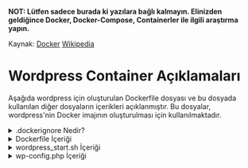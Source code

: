 **NOT: Lütfen sadece burada ki yazılara bağlı kalmayın. Elinizden geldiğince Docker, Docker-Compose, Containerler ile ilgili araştırma yapın.**

Kaynak: [Docker](https://docs.docker.com/) [Wikipedia](https://en.wikipedia.org/wiki/Docker_(software))


# Wordpress Container Açıklamaları

Aşağıda wordpress için oluşturulan Dockerfile dosyası ve bu dosyada kullanılan diğer dosyaların içerikleri açıklanmıştır. Bu dosyalar, wordpress'nin Docker imajının oluşturulması için kullanılmaktadır.

<details>
<summary>.dockerignore Nedir?</summary>

**'.dockerignore'** dosyası, Docker imajlarının oluşturulması sırasında yaratılacak olan imaj dosyaları için hangi dosyaların görmezden gelinmesi gerektiğini belirlemek için kullanılan bir dosyadır. Bu dosya, **'.gitignore'** dosyasına benzer bir şekilde çalışır.

Dockerfile dosyası, Docker imajının içeriği için kaynak kodu, bağımlılıkları, konfigürasyon dosyalarını ve diğer gereksinimleri içerir. Dockerfile dosyasının **'COPY**' veya **'ADD**' komutları, Docker imajının içine belirli dosyaları kopyalar. Bu dosyaların hepsi imajın boyutunu artırır ve bazı dosyalar gereksiz olabilir. **'.dockerignore**' dosyası, Dockerfile tarafından oluşturulacak dosyaların bir listesini belirler ve bu dosyaların Docker imajı oluşturulurken yoksayılmasını sağlar.

Örneğin, **'.git**' dizinini ve geçici dosyaları imajda görmezden gelmek isteyebilirsiniz. Bu dosyaların görmezden gelinmesi, imajın boyutunu azaltabilir ve gereksiz dosyaların imajda yer almasını önleyebilir.

Bir **'.dockerignore**' dosyası oluşturduktan sonra, Dockerfile dosyanızda **'COPY**' veya **'ADD**' komutlarıyla belirtilen dosyaların, bu dosyada belirtilen dosyaların dışında kalan dosyaların imajın oluşturulmasında kullanılmayacağından emin olun.

</details>

<details>
<summary>Dockerfile İçeriği</summary>

```dockerfile
FROM debian:buster # Debian Buster imajı kullanılacak

RUN apt-get update && apt-get -y install php7.3 php-mysqli php-fpm wget sendmail # Sistemde yer alan paketlerin güncellenmesi ve php7.3, php-mysqli, php-fpm, wget ve sendmail paketlerinin yüklenmesi

EXPOSE 9000 # 9000 portu dışarıya açılıyor

COPY ./conf/www.conf /etc/php/7.3/fpm/pool.d # host üzerinde bulunan ./conf/www.conf dosyası, container içindeki /etc/php/7.3/fpm/pool.d dizinine kopyalanıyor

COPY ./tools /var/www/ # host üzerinde bulunan ./tools dizini, container içindeki /var/www/ dizinine kopyalanıyor

RUN chmod +x /var/www/wordpress_start.sh # /var/www/wordpress_start.sh dosyasının çalıştırılabilir yapılması

ENTRYPOINT ["/var/www/wordpress_start.sh"] # /var/www/wordpress_start.sh dosyasının çalıştırılması

CMD ["/usr/sbin/php-fpm7.3", "--nodaemonize"] # php-fpm7.3 servisinin başlatılması. --nodaemonize parametresi, php-fpm7.3 servisinin arka planda çalıştırılmasını sağlar
```

</details>

<details>
<summary>wordpress_start.sh İçeriği</summary>

```bash
#!/bin/bash # bash kabuğu kullanılacak

	sed -i "s/listen = \/run\/php\/php7.3-fpm.sock/listen = 9000/" "/etc/php/7.3/fpm/pool.d/www.conf"; # /etc/php/7.3/fpm/pool.d/www.conf dosyasındaki listen = /run/php/php7.3-fpm.sock satırı listen = 9000 olarak değiştiriliyor. Bunun sebebi PHP-FPM'nin Unix soketleri yerine TCP soketleri kullanarak çalışmasını sağlayacaktır. Bu değişiklik, PHP-FPM'yi nginx veya Apache HTTP Server gibi başka bir web sunucusuyla birlikte kullanırken faydalı olabilir.

	chown -R www-data:www-data /var/www/*; # /var/www dizini ve altındaki tüm dosyaların ve dizinlerin sahibi www-data kullanıcısı ve grubu yapılıyor

	chown -R 755 /var/www/*; # /var/www dizini ve altındaki tüm dosyaların ve dizinlerin okuma, yazma ve çalıştırma izinleri www-data kullanıcısı ve grubu için ayarlanıyor

	mkdir -p /run/php/; # /run/php dizini oluşturuluyor. -p parametresi, /run dizininin var olması durumunda dizinin oluşturulmamasını sağlar.

	touch /run/php/php7.3-fpm.pid; # /run/php/php7.3-fpm.pid dosyası oluşturuluyor

if [ ! -f /var/www/html/wp-config.php ]; then # /var/www/html dizini içerisinde wp-config.php dosyası yoksa

	echo "Wordpress: setting up..." # Ekran çıktısı

	mkdir -p /var/www/html # /var/www/html dizini oluşturuluyor. -p parametresi, /var/www dizininin var olması durumunda dizinin oluşturulmamasını sağlar.

	wget https://raw.githubusercontent.com/wp-cli/builds/gh-pages/phar/wp-cli.phar; # wp-cli.phar dosyası indiriliyor. "wp-cli.phar" WordPress kullanıcıları tarafından kullanılan bir komut satırı aracıdır. WordPress yöneticileri, bir sunucuda veya web sitesinde otomatik işlemler gerçekleştirmek için kullanabilirler. Bu araç, WordPress sitelerindeki dosya ve veritabanı işlemlerini, eklenti ve tema yönetimini, site ayarlarını yönetmeyi, kullanıcı hesaplarını yönetmeyi vb. birçok işlemi kolaylaştırır. WP-CLI, PHP tabanlı bir araçtır ve kullanımı için öncelikle PHP ve bir terminal/komut satırı arayüzü gerektirir. "wp-cli.phar" dosyası, WP-CLI'nin çalıştırılabilir bir dosyasıdır ve kurulum için kullanılır.

	chmod +x wp-cli.phar; # wp-cli.phar dosyasının çalıştırılabilir yapılması

	mv wp-cli.phar /usr/local/bin/wp; # wp-cli.phar dosyasının /usr/local/bin dizinine taşınması

	cd /var/www/html; # /var/www/html dizinine geçiş yapılıyor

	wp core download --allow-root; #  wp core download, WordPress'in belirtilen sürümünü indirmek için kullanılır. --allow-root bayrağı, WP-CLI'nin kök kullanıcı olarak çalıştırılmasına izin verir. Yani, bu komut ile belirtilen sürümdeki WordPress dosyaları indirilir ve sisteme kurulmak üzere hazırlanır. Sürüm belirtilmezse, en son WordPress sürümü indirilir.

	mv /var/www/wp-config.php /var/www/html/ # /var/www dizini içerisinde bulunan wp-config.php dosyası /var/www/html dizinine taşınıyor

	echo "Wordpress: creating users..." # Ekran çıktısı

	wp core install --allow-root --url=${WP_URL} --title=${WP_TITLE} --admin_user=${WP_ADMIN_LOGIN} --admin_password=${WP_ADMIN_PASSWORD} --admin_email=${WP_ADMIN_EMAIL} # Bu komut WordPress kurulumunu gerçekleştirir. Aşağıdaki parametrelerle birlikte kullanılır:

	# --allow-root: Bu parametre, root kullanıcısı olarak WordPress komutlarını çalıştırmaya izin verir.

	# --url: WordPress sitesinin URL'sini belirtir.

	# --title: WordPress sitesinin başlığını belirtir.

	# --admin_user: Yönetici hesabının kullanıcı adını belirtir.

	# --admin_password: Yönetici hesabının parolasını belirtir.

	# --admin_email: Yönetici hesabının e-posta adresini belirtir.

	# Örneğin, --url parametresi http://example.com şeklinde, --admin_user parametresi admin şeklinde ve --admin_password parametresi mypassword şeklinde belirtilebilir. Bu komut, WordPress'i belirtilen URL'de kuracak ve belirtilen yönetici kullanıcı adı ve parolasıyla bir yönetici hesabı oluşturacaktır.

	wp user create --allow-root ${WP_USER_LOGIN} ${WP_USER_EMAIL} --user_pass=${WP_USER_PASSWORD}; # Bu komut, WordPress sitenizde yeni bir kullanıcı hesabı oluşturur. Komut, WP-CLI aracılığıyla çalıştırılır ve aşağıdaki parametreleri alır:

	# --allow-root: WP-CLI'nin root kullanıcısı altında çalışmasına izin verir.

	# ${WP_USER_LOGIN}: Yeni kullanıcının giriş yapacağı kullanıcı adını belirtir.

	# ${WP_USER_EMAIL}: Yeni kullanıcının e-posta adresini belirtir.

	# --user_pass=${WP_USER_PASSWORD}: Yeni kullanıcının şifresini belirtir.

	# Bu komut çalıştırıldığında, belirtilen kullanıcı adı, e-posta adresi ve şifreyle bir kullanıcı hesabı oluşturulur.

	echo "Wordpress: set up!" # Ekran çıktısı
fi

exec "$@" # exec "$@" satırı, bir shell scriptin son satırıdır ve scriptin çalıştırılmasını sağlar. $@ değişkeni, scripte verilen tüm argümanları içerir. exec komutu, mevcut shell işlemini sonlandırarak verilen komutu çalıştırır. Yani exec "$@", shell scriptin sonlandırılmasına ve scripte verilen argümanların kullanılarak bir komutun çalıştırılmasına yol açar. Bu sayede, script sonlandırılmadan önce son komutun çıkışı (exit status) scriptin çıkışı olarak kullanılır. 
```

</details>

<details>
<summary>wp-config.php İçeriği</summary>

**Aşağıda, wp-config.php dosyasının yorum satırlarından arındırılmış hali vardır!** <br><br> WordPress'in temel yapılandırma dosyasıdır ve WordPress kurulumunu yapılandırmak için kullanılır. Bu dosya, WordPress'in veritabanı ayarlarını, tablo ön eki, kimlik doğrulama anahtarları, karakter seti vb. gibi çeşitli ayarlarını içerir.

Ayrıca, geliştirme ortamlarında hata ayıklama modunu etkinleştirmek ve güvenlik anahtarlarını tanımlamak için kullanılır. Bu dosyada yapılan değişiklikler, WordPress sitenizde yapılandırma ve güvenlik açıklarını önlemek için önemlidir.

```php
<?php
define( 'DB_NAME', 'wordpress' ); # WordPress veritabanının adı
define( 'DB_USER', 'test' ); # WordPress veritabanı kullanıcısı
define( 'DB_PASSWORD', '12345' ); # WordPress veritabanı kullanıcısının parolası
define( 'DB_HOST', 'mariadb' ); # WordPress veritabanının barındığı sunucu
define( 'DB_CHARSET', 'utf8' ); # WordPress veritabanının karakter seti
define( 'DB_COLLATE', '' ); # WordPress veritabanının karakter sıralaması

define('AUTH_KEY',         'IC&cVT&-%Gs8W}2xjnvj>`O+e:D!9@,QzZ,L`F[+t;jT[,Ke#^B)Gv^>[Bg{3u<5'); # WordPress kimlik doğrulama anahtarı
define('SECURE_AUTH_KEY',  'y)QI~k-PuOQO$-xpOJu&] ST;bu_y>GOPuLTH^AhzsX6^bl{m+k%7GBz9`uAX7G:'); # WordPress güvenli kimlik doğrulama anahtarı
define('LOGGED_IN_KEY',    'ome62RPT371rC^Dft.rWq  *QPr])nv--gs@l3Vg>|6C,L=+UC$xIrsLsV|C|~hT'); # WordPress oturum açma anahtarı
define('NONCE_KEY',        'ZM p<3k[.PdZFH$!)_nc`2;`=en[b(+XE!70|-3-t<@8)fhuZhwf[q4BXITgIl}J'); # WordPress nonce anahtarı
define('AUTH_SALT',        ':)op+:mW,sQP6)bxH-Lq%VLfy~6#-z*5JDBD2,+EkxH`c3z~lg/3864nRO|14s12'); # ...
define('SECURE_AUTH_SALT', 'Jho5)/aUQI{v]4D?u(7d#Ms j-a=:Ky{V4;DjqrrHD^.JGUwWzOXKRDAlM5LjmT}'); # ...
define('LOGGED_IN_SALT',   ' 5FT>@G4@j`s/R]:`3|$qFE1lx|QcWG@fL`na<I+b+m|8;pXunPWD,E%yT94eKp_'); # ...
define('NONCE_SALT',       '/5wP4{[*.8N=m*7!f- jBO-i);!^G/^`Suw>=RR*)p~}Q4q KeE/^s|ybxmOwqjg'); # ...

$table_prefix = 'wp_'; # WordPress tablo ön eki. Örneğin, wp_posts tablosu, wp_ ön ekiyle wp_wp_posts şeklinde oluşturulur.

define( 'WP_DEBUG', false ); # Hata ayıklama modunu etkinleştirir. Geliştirme ortamlarında true, canlı ortamlarda false olmalıdır.

if ( ! defined( 'ABSPATH' ) ) { # WordPress dosyalarının bulunduğu dizin tanımlı değilse
	define( 'ABSPATH', '/var/www/html/wordpress' ); # WordPress dosyalarının bulunduğu dizini tanımlar
}

require_once ABSPATH . 'wp-settings.php'; # require_once ABSPATH . 'wp-settings.php'; satırı, WordPress'in varsayılan ayarlarını yüklemek için kullanılır. ABSPATH sabiti, WordPress'in kurulum dizinini belirtir ve burada wp-settings.php dosyasının konumunu belirlemek için kullanılır. wp-settings.php, WordPress'in ana ayarlarını yükler, gerekli dosyaları dahil eder ve WordPress çalıştırmadan önce önemli işlevleri yürütür. Bu dosyanın yokluğunda, WordPress çalıştırılamaz ve hata mesajları alınabilir.
```
</details>